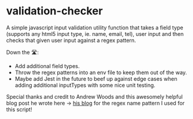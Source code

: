 # validation-checker

A simple javascript input validation utility function that takes a field type (supports any html5 input type, ie. name, email, tel), user input and then checks that given user input against a regex pattern.

Down the 🛣️:

- Add additional field types.
- Throw the regex patterns into an env file to keep them out of the way.
- Maybe add Jest in the future to beef up against edge cases when adding additional inputTypes with some nice unit testing.


Special thanks and credit to Andrew Woods and this awesomely helpful blog post he wrote here -> <a href="https://andrewwoods.net/blog/2018/name-validation-regex/">his blog</a> for the regex name pattern I used for this script!